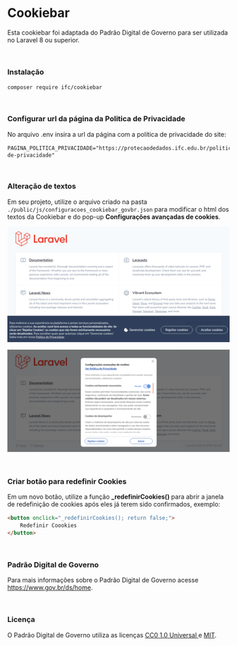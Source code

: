 # Cookiebar

Esta cookiebar foi adaptada do Padrão Digital de Governo para ser utilizada no Laravel 8 ou superior.

<br>

### Instalação

```
composer require ifc/cookiebar
```
<br>

### Configurar url da página da Politica de Privacidade

No arquivo .env insira a url da página com a política de privacidade do site:


```
PAGINA_POLITICA_PRIVACIDADE="https://protecaodedados.ifc.edu.br/politica-de-privacidade"
```

<br>


### Alteração de textos 

Em seu projeto, utilize o arquivo criado na pasta ```./public/js/configuracoes_cookiebar_govbr.json``` para modificar o html dos textos da Cookiebar e do pop-up **Configurações avançadas de cookies**.

![Cookiebar](cookiebar.png)

![Pop-up Configurações Avançadas](advancedconfig.png)

<br>

### Criar botão para redefinir Cookies

Em um novo botão, utilize a função **_redefinirCookies()** para abrir a janela de redefinição de cookies após eles já terem sido confirmados, exemplo:

```html
<button onclick="_redefinirCookies(); return false;">
    Redefinir Coookies
</button>
``` 

<br>

### Padrão Digital de Governo

Para mais informações sobre o Padrão Digital de Governo acesse https://www.gov.br/ds/home. 

<br>

### Licença

O Padrão Digital de Governo utiliza as licenças [CC0 1.0 Universal ](https://creativecommons.org/publicdomain/zero/1.0/) e [MIT](https://mit-license.org/).